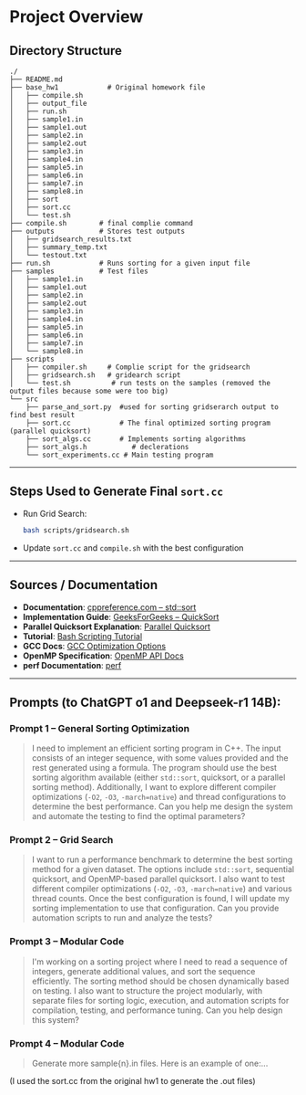 # Project Overview

## Directory Structure

```plaintext
./
├── README.md
├── base_hw1            # Original homework file
│   ├── compile.sh
│   ├── output_file
│   ├── run.sh
│   ├── sample1.in
│   ├── sample1.out
│   ├── sample2.in
│   ├── sample2.out
│   ├── sample3.in
│   ├── sample4.in
│   ├── sample5.in
│   ├── sample6.in
│   ├── sample7.in
│   ├── sample8.in
│   ├── sort
│   ├── sort.cc
│   └── test.sh
├── compile.sh        # final complie command 
├── outputs           # Stores test outputs
│   ├── gridsearch_results.txt
│   ├── summary_temp.txt
│   └── testout.txt
├── run.sh            # Runs sorting for a given input file
├── samples           # Test files 
│   ├── sample1.in
│   ├── sample1.out
│   ├── sample2.in
│   ├── sample2.out
│   ├── sample3.in
│   ├── sample4.in
│   ├── sample5.in
│   ├── sample6.in
│   ├── sample7.in
│   └── sample8.in
├── scripts 
│   ├── compiler.sh     # Complie script for the gridsearch
│   ├── gridsearch.sh   # gridearch script
│   └── test.sh          # run tests on the samples (removed the output files because some were too big)
└── src
    ├── parse_and_sort.py  #used for sorting gridserarch output to find best result
    ├── sort.cc            # The final optimized sorting program (parallel quicksort)
    ├── sort_algs.cc       # Implements sorting algorithms
    ├── sort_algs.h           # declerations
    └── sort_experiments.cc # Main testing program
```

---

## Steps Used to Generate Final `sort.cc`
- Run Grid Search:  
   ```bash
   bash scripts/gridsearch.sh
   ```
- Update `sort.cc` and `compile.sh` with the best configuration

---

## Sources / Documentation

- **Documentation**: [cppreference.com – std::sort](https://en.cppreference.com/w/cpp/algorithm/sort)
- **Implementation Guide**: [GeeksForGeeks – QuickSort](https://www.geeksforgeeks.org/quick-sort/)
- **Parallel Quicksort Explanation**: [Parallel Quicksort](https://www.geeksforgeeks.org/implementation-of-quick-sort-using-mpi-omp-and-posix-thread/)
- **Tutorial**: [Bash Scripting Tutorial](https://www.freecodecamp.org/news/bash-scripting-tutorial-linux-shell-script-and-command-line-for-beginners/#heading-introduction)
- **GCC Docs**: [GCC Optimization Options](https://gcc.gnu.org/onlinedocs/gcc/Optimize-Options.html)
- **OpenMP Specification**: [OpenMP API Docs](https://www.openmp.org/specifications/)
- **perf Documentation**: [perf](https://perfwiki.github.io/main/tutorial/)

---

## Prompts (to ChatGPT o1 and Deepseek-r1 14B):

### Prompt 1 – General Sorting Optimization
> I need to implement an efficient sorting program in C++. The input consists of an integer sequence, with some values provided and the rest generated using a formula. The program should use the best sorting algorithm available (either `std::sort`, quicksort, or a parallel sorting method). Additionally, I want to explore different compiler optimizations (`-O2`, `-O3`, `-march=native`) and thread configurations to determine the best performance. Can you help me design the system and automate the testing to find the optimal parameters?

### Prompt 2 – Grid Search
> I want to run a performance benchmark to determine the best sorting method for a given dataset. The options include `std::sort`, sequential quicksort, and OpenMP-based parallel quicksort. I also want to test different compiler optimizations (`-O2`, `-O3`, `-march=native`) and various thread counts. Once the best configuration is found, I will update my sorting implementation to use that configuration. Can you provide automation scripts to run and analyze the tests?

### Prompt 3 – Modular Code
> I'm working on a sorting project where I need to read a sequence of integers, generate additional values, and sort the sequence efficiently. The sorting method should be chosen dynamically based on testing. I also want to structure the project modularly, with separate files for sorting logic, execution, and automation scripts for compilation, testing, and performance tuning. Can you help design this system?

### Prompt 4 – Modular Code
> Generate more sample{n}.in files. Here is an example of one:... 

(I used the sort.cc from the original hw1 to generate the .out files)